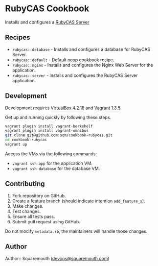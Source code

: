 # RubyCAS Cookbook

Installs and configures a [RubyCAS Server](https://github.com/rubycas/rubycas-server)

## Recipes

* `rubycas::database` - Installs and configures a database for RubyCAS Server. 
* `rubycas::default`  - Default noop cookbook recipe. 
* `rubycas::nginx`    - Installs and configures the Nginx Web Server for the application. 
* `rubycas::server`   - Installs and configures the RubyCAS Server application. 

## Development

Development requires [VirtualBox 4.2.18](https://www.virtualbox.org/wiki/Download_Old_Builds_4_2) and [Vagrant 1.3.5](http://downloads.vagrantup.com/tags/v1.3.5).

Get up and running quickly by following these steps.

```bash
vagrant plugin install vagrant-berkshelf
vagrant plugin install vagrant-omnibus
git clone git@github.com:sqm/cookbook-rubycas.git
cd cookbook-rubycas
vagrant up
```

Access the VMs via the following commands:

* `vagrant ssh app` for the application VM.
* `vagrant ssh database` for the database VM.

## Contributing

1. Fork repository on GitHub.
1. Create a feature branch (should indicate intention `add_feature_x`).
1. Make changes.
1. Test changes.
1. Ensure all tests pass.
1. Submit pull request using GitHub.

Do not modify `metadata.rb`, the maintainers will handle those changes.

## Author

Author:: Squaremouth (<devops@squaremouth.com>)

